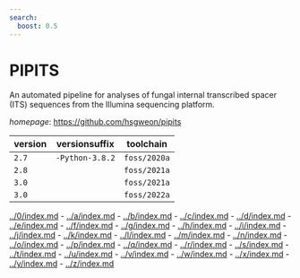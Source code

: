 ```yaml
---
search:
  boost: 0.5
---
```

# PIPITS

An automated pipeline for analyses of fungal internal transcribed spacer (ITS) sequences  from the Illumina sequencing platform.

*homepage*: <https://github.com/hsgweon/pipits>

version | versionsuffix | toolchain
--------|---------------|----------
``2.7`` | ``-Python-3.8.2`` | ``foss/2020a``
``2.8`` |  | ``foss/2021a``
``3.0`` |  | ``foss/2021a``
``3.0`` |  | ``foss/2022a``

[../0/index.md](0) - [../a/index.md](a) - [../b/index.md](b) - [../c/index.md](c) - [../d/index.md](d) - [../e/index.md](e) - [../f/index.md](f) - [../g/index.md](g) - [../h/index.md](h) - [../i/index.md](i) - [../j/index.md](j) - [../k/index.md](k) - [../l/index.md](l) - [../m/index.md](m) - [../n/index.md](n) - [../o/index.md](o) - [../p/index.md](p) - [../q/index.md](q) - [../r/index.md](r) - [../s/index.md](s) - [../t/index.md](t) - [../u/index.md](u) - [../v/index.md](v) - [../w/index.md](w) - [../x/index.md](x) - [../y/index.md](y) - [../z/index.md](z)

